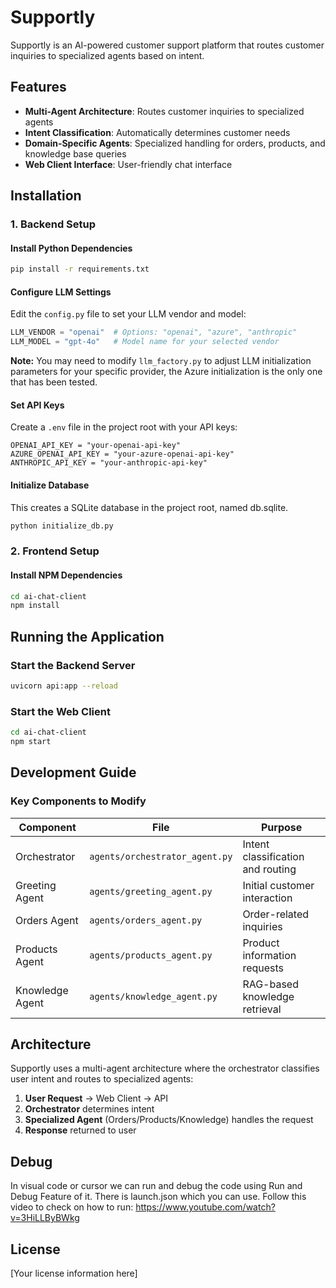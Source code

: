 # Supportly

Supportly is an AI-powered customer support platform that routes customer inquiries to specialized agents based on intent.

## Features

- **Multi-Agent Architecture**: Routes customer inquiries to specialized agents
- **Intent Classification**: Automatically determines customer needs
- **Domain-Specific Agents**: Specialized handling for orders, products, and knowledge base queries
- **Web Client Interface**: User-friendly chat interface

## Installation

### 1. Backend Setup

#### Install Python Dependencies
```bash
pip install -r requirements.txt
```

#### Configure LLM Settings
Edit the `config.py` file to set your LLM vendor and model:
```python
LLM_VENDOR = "openai"  # Options: "openai", "azure", "anthropic"
LLM_MODEL = "gpt-4o"   # Model name for your selected vendor
```

**Note:** You may need to modify `llm_factory.py` to adjust LLM initialization parameters for your specific provider, the Azure initialization is the only one that has been tested.

#### Set API Keys
Create a `.env` file in the project root with your API keys:
```
OPENAI_API_KEY = "your-openai-api-key"
AZURE_OPENAI_API_KEY = "your-azure-openai-api-key"
ANTHROPIC_API_KEY = "your-anthropic-api-key"
```

#### Initialize Database
This creates a SQLite database in the project root, named db.sqlite.
```bash
python initialize_db.py
```

### 2. Frontend Setup

#### Install NPM Dependencies
```bash
cd ai-chat-client
npm install
```

## Running the Application

### Start the Backend Server
```bash
uvicorn api:app --reload
```

### Start the Web Client
```bash
cd ai-chat-client
npm start
```

## Development Guide

### Key Components to Modify

| Component | File | Purpose |
|-----------|------|---------|
| Orchestrator | `agents/orchestrator_agent.py` | Intent classification and routing |
| Greeting Agent | `agents/greeting_agent.py` | Initial customer interaction |
| Orders Agent | `agents/orders_agent.py` | Order-related inquiries |
| Products Agent | `agents/products_agent.py` | Product information requests |
| Knowledge Agent | `agents/knowledge_agent.py` | RAG-based knowledge retrieval |

## Architecture

Supportly uses a multi-agent architecture where the orchestrator classifies user intent and routes to specialized agents:

1. **User Request** → Web Client → API
2. **Orchestrator** determines intent
3. **Specialized Agent** (Orders/Products/Knowledge) handles the request
4. **Response** returned to user

## Debug 
In visual code or cursor we can run and debug the code using Run and Debug Feature of it.
There is launch.json which you can use.
Follow this video to check on how to run: https://www.youtube.com/watch?v=3HiLLByBWkg

## License

[Your license information here]



